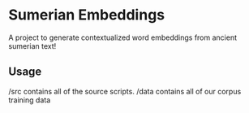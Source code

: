 # Sumerian Embeddings
A project to generate contextualized word embeddings from ancient sumerian
text!

## Usage
/src contains all of the source scripts. /data contains all of our corpus
training data
